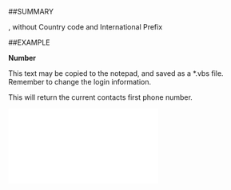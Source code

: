 

##SUMMARY

, without Country code and International Prefix


##EXAMPLE

**Number**


This text may be copied to the notepad, and saved as a *.vbs file. Remember to change the login information.
 
This will return the current contacts first phone number.


![](../../Examples/vbs/SOPhone.Number.vbs.txt)





